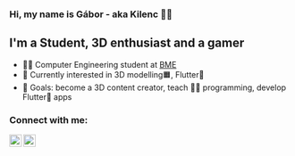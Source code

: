 ### Hi, my name is Gábor - aka Kilenc 🙋‍♂️

## I'm a Student, 3D enthusiast and a gamer
- 👨‍🎓 Computer Engineering student at [BME](http://www.vik.bme.hu/en)
- 🧠 Currently interested in 3️D modelling🟧, Flutter📱
- 🥅 Goals: become a 3D content creator, teach 👨‍🏫 programming, develop Flutter📱 apps


### Connect with me:
[<img align="left" alt="steflergabor | LinkedIn" width="22px" src="https://cdn.jsdelivr.net/npm/simple-icons@v3/icons/linkedin.svg" />](https://www.linkedin.com/in/gaborstefler/)
[<img align="left" alt="gstefler | Instagram" width="22px" src="https://cdn.jsdelivr.net/npm/simple-icons@v3/icons/instagram.svg" />](https://www.instagram.com/gstefler/)

<br />